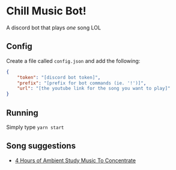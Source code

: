 # Chill Music Bot!

A discord bot that plays *one* song LOL

## Config

Create a file called `config.json` and add the following:

```json
{
    "token": "[discord bot token]",
    "prefix": "[prefix for bot commands (ie. '!')]",
    "url": "[the youtube link for the song you want to play]"
}
```

## Running

Simply type `yarn start`

## Song suggestions

- [4 Hours of Ambient Study Music To Concentrate](https://www.youtube.com/watch?v=4GnVDPD01as&ab_channel=QuietQuest-StudyMusic)